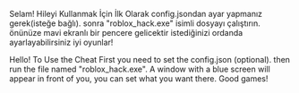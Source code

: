 Selam! Hileyi Kullanmak İçin İlk Olarak config.jsondan ayar yapmanız gerek(isteğe bağlı). sonra "roblox_hack.exe" isimli dosyayı çalıştırın. önünüze mavi ekranlı bir pencere gelicektir istediğinizi ordanda ayarlayabilirsiniz iyi oyunlar!


Hello! To Use the Cheat First you need to set the config.json (optional). then run the file named "roblox_hack.exe". A window with a blue screen will appear in front of you, you can set what you want there. Good games!